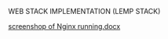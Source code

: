
WEB STACK IMPLEMENTATION (LEMP STACK)


[screenshop of Nginx running.docx](https://github.com/Spen420/darey.io-pbl/files/6759229/screenshop.of.Nginx.running.docx)

